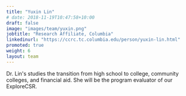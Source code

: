 ```yaml
---
title: "Yuxin Lin"
# date: 2018-11-19T10:47:58+10:00
draft: false
image: "images/team/yuxin.png"
jobtitle: "Research Affiliate, Columbia"
linkedinurl: "https://ccrc.tc.columbia.edu/person/yuxin-lin.html"
promoted: true
weight: 6
layout: team
---
```


Dr. Lin's studies the transition from high school to college, community colleges, and financial aid. She will be the program evaluator of our ExploreCSR.
